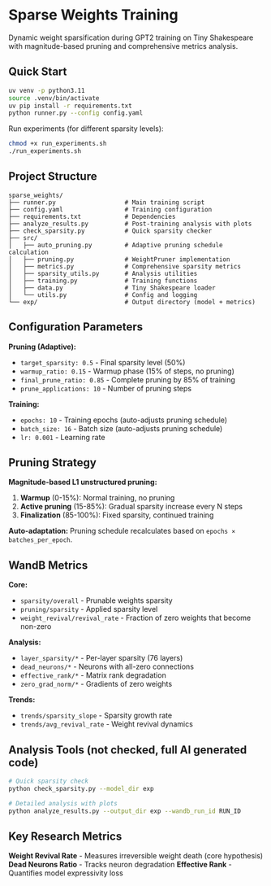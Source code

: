 # Sparse Weights Training

Dynamic weight sparsification during GPT2 training on Tiny Shakespeare with magnitude-based pruning and comprehensive metrics analysis.

## Quick Start

```bash
uv venv -p python3.11
source .venv/bin/activate
uv pip install -r requirements.txt
python runner.py --config config.yaml
```

Run experiments (for different sparsity levels):
```bash
chmod +x run_experiments.sh
./run_experiments.sh
```

## Project Structure

```
sparse_weights/
├── runner.py                   # Main training script
├── config.yaml                 # Training configuration
├── requirements.txt            # Dependencies
├── analyze_results.py          # Post-training analysis with plots
├── check_sparsity.py           # Quick sparsity checker
├── src/
│   ├── auto_pruning.py         # Adaptive pruning schedule calculation
│   ├── pruning.py              # WeightPruner implementation
│   ├── metrics.py              # Comprehensive sparsity metrics
│   ├── sparsity_utils.py       # Analysis utilities
│   ├── training.py             # Training functions
│   ├── data.py                 # Tiny Shakespeare loader
│   └── utils.py                # Config and logging
└── exp/                        # Output directory (model + metrics)
```

## Configuration Parameters

**Pruning (Adaptive):**
- `target_sparsity: 0.5` - Final sparsity level (50%)
- `warmup_ratio: 0.15` - Warmup phase (15% of steps, no pruning)
- `final_prune_ratio: 0.85` - Complete pruning by 85% of training
- `prune_applications: 10` - Number of pruning steps

**Training:**
- `epochs: 10` - Training epochs (auto-adjusts pruning schedule)
- `batch_size: 16` - Batch size (auto-adjusts pruning schedule)
- `lr: 0.001` - Learning rate

## Pruning Strategy

**Magnitude-based L1 unstructured pruning:**
1. **Warmup** (0-15%): Normal training, no pruning
2. **Active pruning** (15-85%): Gradual sparsity increase every N steps
3. **Finalization** (85-100%): Fixed sparsity, continued training

**Auto-adaptation:** Pruning schedule recalculates based on `epochs × batches_per_epoch`.

## WandB Metrics

**Core:**
- `sparsity/overall` - Prunable weights sparsity
- `pruning/sparsity` - Applied sparsity level
- `weight_revival/revival_rate` - Fraction of zero weights that become non-zero

**Analysis:**
- `layer_sparsity/*` - Per-layer sparsity (76 layers)
- `dead_neurons/*` - Neurons with all-zero connections
- `effective_rank/*` - Matrix rank degradation
- `zero_grad_norm/*` - Gradients of zero weights

**Trends:**
- `trends/sparsity_slope` - Sparsity growth rate
- `trends/avg_revival_rate` - Weight revival dynamics

## Analysis Tools (not checked, full AI generated code)

```bash
# Quick sparsity check
python check_sparsity.py --model_dir exp

# Detailed analysis with plots
python analyze_results.py --output_dir exp --wandb_run_id RUN_ID
```

## Key Research Metrics

**Weight Revival Rate** - Measures irreversible weight death (core hypothesis)
**Dead Neurons Ratio** - Tracks neuron degradation
**Effective Rank** - Quantifies model expressivity loss